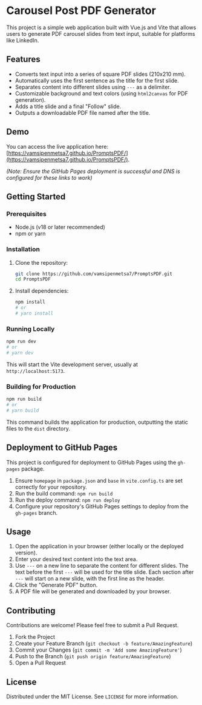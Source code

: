 # Carousel Post PDF Generator

This project is a simple web application built with Vue.js and Vite that allows users to generate PDF carousel slides from text input, suitable for platforms like LinkedIn.

## Features

*   Converts text input into a series of square PDF slides (210x210 mm).
*   Automatically uses the first sentence as the title for the first slide.
*   Separates content into different slides using `---` as a delimiter.
*   Customizable background and text colors (using `html2canvas` for PDF generation).
*   Adds a title slide and a final "Follow" slide.
*   Outputs a downloadable PDF file named after the title.

## Demo

You can access the live application here: [https://vamsipenmetsa7.github.io/PromptsPDF/](https://vamsipenmetsa7.github.io/PromptsPDF/).

*(Note: Ensure the GitHub Pages deployment is successful and DNS is configured for these links to work)*

## Getting Started

### Prerequisites

*   Node.js (v18 or later recommended)
*   npm or yarn

### Installation

1.  Clone the repository:
    ```bash
    git clone https://github.com/vamsipenmetsa7/PromptsPDF.git
    cd PromptsPDF
    ```
2.  Install dependencies:
    ```bash
    npm install
    # or
    # yarn install
    ```

### Running Locally

```bash
npm run dev
# or
# yarn dev
```

This will start the Vite development server, usually at `http://localhost:5173`.

### Building for Production

```bash
npm run build
# or
# yarn build
```

This command builds the application for production, outputting the static files to the `dist` directory.

## Deployment to GitHub Pages

This project is configured for deployment to GitHub Pages using the `gh-pages` package.

1.  Ensure `homepage` in `package.json` and `base` in `vite.config.ts` are set correctly for your repository.
2.  Run the build command: `npm run build`
3.  Run the deploy command: `npm run deploy`
4.  Configure your repository's GitHub Pages settings to deploy from the `gh-pages` branch.

## Usage

1.  Open the application in your browser (either locally or the deployed version).
2.  Enter your desired text content into the text area.
3.  Use `---` on a new line to separate the content for different slides. The text before the first `---` will be used for the title slide. Each section after `---` will start on a new slide, with the first line as the header.
4.  Click the "Generate PDF" button.
5.  A PDF file will be generated and downloaded by your browser.

## Contributing

Contributions are welcome! Please feel free to submit a Pull Request.

1.  Fork the Project
2.  Create your Feature Branch (`git checkout -b feature/AmazingFeature`)
3.  Commit your Changes (`git commit -m 'Add some AmazingFeature'`)
4.  Push to the Branch (`git push origin feature/AmazingFeature`)
5.  Open a Pull Request

## License

Distributed under the MIT License. See `LICENSE` for more information.
